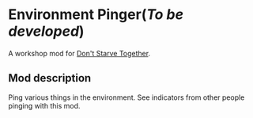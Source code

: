 # Environment Pinger(*To be developed*)
A workshop mod for [Don't Starve Together](https://store.steampowered.com/app/322330/Dont_Starve_Together/).

## Mod description
Ping various things in the environment. See indicators from other people pinging with this mod.

